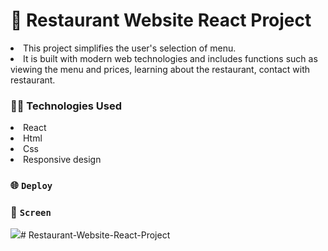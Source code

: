 # 🍔 Restaurant Website React Project 

<li>This project simplifies the user's selection of menu.</li>
<li>It is built with modern web technologies and includes functions such as viewing the menu and prices, learning about the restaurant, contact with restaurant.</li>

### 🧑‍💻 Technologies Used

<li>React</li>
<li>Html</li>
<li>Css</li>
<li>Responsive design</li>

### 🌐 `Deploy`



### 🎥 `Screen`

![](restaurant.gif)# Restaurant-Website-React-Project
